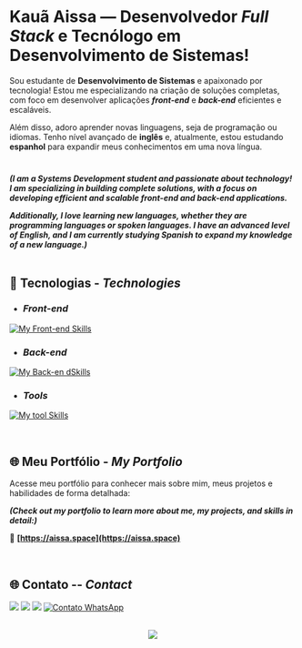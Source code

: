 # Kauã Aissa — Desenvolvedor _Full Stack_ e Tecnólogo em Desenvolvimento de Sistemas!

Sou estudante de **Desenvolvimento de Sistemas** e apaixonado por tecnologia! Estou me especializando na criação de soluções completas, com foco em desenvolver aplicações _**front-end**_ e _**back-end**_ eficientes e escaláveis.

Além disso, adoro aprender novas linguagens, seja de programação ou idiomas. Tenho nível avançado de **inglês** e, atualmente, estou estudando **espanhol** para expandir meus conhecimentos em uma nova língua.

#

_**(I am a Systems Development student and passionate about technology! I am specializing in building complete solutions, with a focus on developing efficient and scalable front-end and back-end applications.**_

_**Additionally, I love learning new languages, whether they are programming languages or spoken languages. I have an advanced level of English, and I am currently studying Spanish to expand my knowledge of a new language.)**_
<br><br>


## 🚀 Tecnologias - _Technologies_

* ### _Front-end_
[![My Front-end Skills](https://skillicons.dev/icons?i=html,css,js,react,ts,&perline=13)](#)

* ### _Back-end_

[![My Back-en dSkills](https://skillicons.dev/icons?i=mysql,mongodb,php,java&perline=13)](#)

* ### _Tools_

[![My tool Skills](https://skillicons.dev/icons?i=vscode,git,github,figma,windows&perline=13)](#)

<br>

## 🌐 Meu Portfólio - _My Portfolio_
Acesse meu portfólio para conhecer mais sobre mim, meus projetos e habilidades de forma detalhada:

_**(Check out my portfolio to learn more about me, my projects, and skills in detail:)**_

🔗 **[https://aissa.space](https://aissa.space)**

<br>

## 🌐 Contato -- _Contact_
<div> 
  <a href="https://www.instagram.com/fx.aissa/" target="_blank"><img src="https://img.shields.io/badge/-Instagram-%23E4405F?style=for-the-badge&logo=instagram&logoColor=white" target="_blank"></a>
  <a href = "mailto:kaua.aissa.dev@gmail.com"><img src="https://img.shields.io/badge/Gmail-D14836?style=for-the-badge&logo=gmail&logoColor=white" target="_blank"></a>
  <a href="https://www.linkedin.com/in/kauã-aissa-b89089343/" target="_blank"><img src="https://img.shields.io/badge/-LinkedIn-%230077B5?style=for-the-badge&logo=linkedin&logoColor=white" target="_blank"></a>
  <a href="https://wa.me/5519999255022" target="_blank"><img src="https://img.shields.io/badge/WhatsApp-25D366?style=for-the-badge&logo=whatsapp&logoColor=white" alt="Contato WhatsApp"></a>
</div>

<br>

<p align="center">
     <img src="https://capsule-render.vercel.app/api?type=waving&height=150&color=5C258D&section=footer&"/>
</p>
